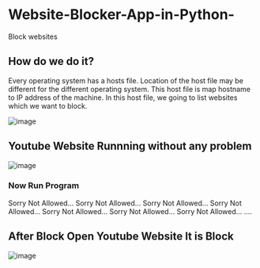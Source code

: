 # Website-Blocker-App-in-Python-
Block websites 

## How do we do it?
Every operating system has a hosts file. Location of the host file may be different for the different operating system. This host file is map hostname to IP address of the machine. In this host file, we going to list websites which we want to block.

![image](https://user-images.githubusercontent.com/20369800/100091409-983db200-2e7a-11eb-9390-32339920df25.png)

## Youtube Website Runnning without any problem

![image](https://user-images.githubusercontent.com/20369800/100091432-9d9afc80-2e7a-11eb-8eaa-f303ed9c399c.png)


### Now Run Program 

Sorry Not Allowed...
Sorry Not Allowed...
Sorry Not Allowed...
Sorry Not Allowed...
Sorry Not Allowed...
Sorry Not Allowed...
Sorry Not Allowed...
….

## After Block Open Youtube Website It is Block

![image](https://user-images.githubusercontent.com/20369800/100091452-a2f84700-2e7a-11eb-8cb6-806f71a3abb7.png)
